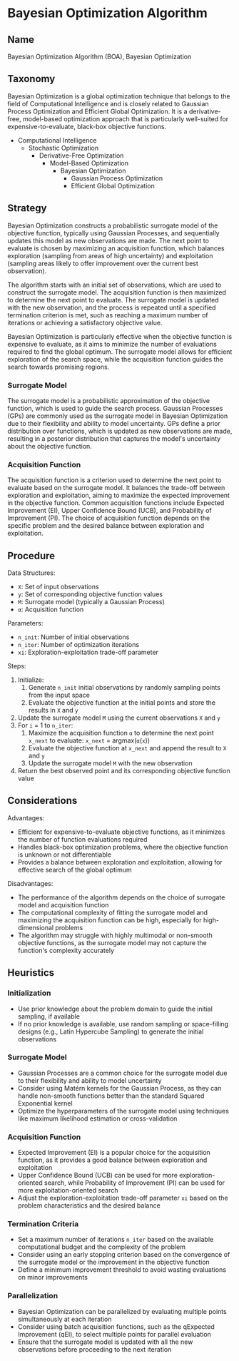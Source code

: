 # Bayesian Optimization Algorithm

## Name
Bayesian Optimization Algorithm (BOA), Bayesian Optimization

## Taxonomy
Bayesian Optimization is a global optimization technique that belongs to the field of Computational Intelligence and is closely related to Gaussian Process Optimization and Efficient Global Optimization. It is a derivative-free, model-based optimization approach that is particularly well-suited for expensive-to-evaluate, black-box objective functions.

- Computational Intelligence
  - Stochastic Optimization
    - Derivative-Free Optimization
      - Model-Based Optimization
        - Bayesian Optimization
          - Gaussian Process Optimization
          - Efficient Global Optimization

## Strategy
Bayesian Optimization constructs a probabilistic surrogate model of the objective function, typically using Gaussian Processes, and sequentially updates this model as new observations are made. The next point to evaluate is chosen by maximizing an acquisition function, which balances exploration (sampling from areas of high uncertainty) and exploitation (sampling areas likely to offer improvement over the current best observation).

The algorithm starts with an initial set of observations, which are used to construct the surrogate model. The acquisition function is then maximized to determine the next point to evaluate. The surrogate model is updated with the new observation, and the process is repeated until a specified termination criterion is met, such as reaching a maximum number of iterations or achieving a satisfactory objective value.

Bayesian Optimization is particularly effective when the objective function is expensive to evaluate, as it aims to minimize the number of evaluations required to find the global optimum. The surrogate model allows for efficient exploration of the search space, while the acquisition function guides the search towards promising regions.

### Surrogate Model
The surrogate model is a probabilistic approximation of the objective function, which is used to guide the search process. Gaussian Processes (GPs) are commonly used as the surrogate model in Bayesian Optimization due to their flexibility and ability to model uncertainty. GPs define a prior distribution over functions, which is updated as new observations are made, resulting in a posterior distribution that captures the model's uncertainty about the objective function.

### Acquisition Function
The acquisition function is a criterion used to determine the next point to evaluate based on the surrogate model. It balances the trade-off between exploration and exploitation, aiming to maximize the expected improvement in the objective function. Common acquisition functions include Expected Improvement (EI), Upper Confidence Bound (UCB), and Probability of Improvement (PI). The choice of acquisition function depends on the specific problem and the desired balance between exploration and exploitation.

## Procedure
Data Structures:
- `X`: Set of input observations
- `y`: Set of corresponding objective function values
- `M`: Surrogate model (typically a Gaussian Process)
- `α`: Acquisition function

Parameters:
- `n_init`: Number of initial observations
- `n_iter`: Number of optimization iterations
- `xi`: Exploration-exploitation trade-off parameter

Steps:
1. Initialize:
   1. Generate `n_init` initial observations by randomly sampling points from the input space
   2. Evaluate the objective function at the initial points and store the results in `X` and `y`
2. Update the surrogate model `M` using the current observations `X` and `y`
3. For `i` = 1 to `n_iter`:
   1. Maximize the acquisition function `α` to determine the next point `x_next` to evaluate:
      `x_next` = argmax(`α`(`x`))
   2. Evaluate the objective function at `x_next` and append the result to `X` and `y`
   3. Update the surrogate model `M` with the new observation
4. Return the best observed point and its corresponding objective function value

## Considerations
Advantages:
- Efficient for expensive-to-evaluate objective functions, as it minimizes the number of function evaluations required
- Handles black-box optimization problems, where the objective function is unknown or not differentiable
- Provides a balance between exploration and exploitation, allowing for effective search of the global optimum

Disadvantages:
- The performance of the algorithm depends on the choice of surrogate model and acquisition function
- The computational complexity of fitting the surrogate model and maximizing the acquisition function can be high, especially for high-dimensional problems
- The algorithm may struggle with highly multimodal or non-smooth objective functions, as the surrogate model may not capture the function's complexity accurately

## Heuristics
### Initialization
- Use prior knowledge about the problem domain to guide the initial sampling, if available
- If no prior knowledge is available, use random sampling or space-filling designs (e.g., Latin Hypercube Sampling) to generate the initial observations

### Surrogate Model
- Gaussian Processes are a common choice for the surrogate model due to their flexibility and ability to model uncertainty
- Consider using Matérn kernels for the Gaussian Process, as they can handle non-smooth functions better than the standard Squared Exponential kernel
- Optimize the hyperparameters of the surrogate model using techniques like maximum likelihood estimation or cross-validation

### Acquisition Function
- Expected Improvement (EI) is a popular choice for the acquisition function, as it provides a good balance between exploration and exploitation
- Upper Confidence Bound (UCB) can be used for more exploration-oriented search, while Probability of Improvement (PI) can be used for more exploitation-oriented search
- Adjust the exploration-exploitation trade-off parameter `xi` based on the problem characteristics and the desired balance

### Termination Criteria
- Set a maximum number of iterations `n_iter` based on the available computational budget and the complexity of the problem
- Consider using an early stopping criterion based on the convergence of the surrogate model or the improvement in the objective function
- Define a minimum improvement threshold to avoid wasting evaluations on minor improvements

### Parallelization
- Bayesian Optimization can be parallelized by evaluating multiple points simultaneously at each iteration
- Consider using batch acquisition functions, such as the qExpected Improvement (qEI), to select multiple points for parallel evaluation
- Ensure that the surrogate model is updated with all the new observations before proceeding to the next iteration
